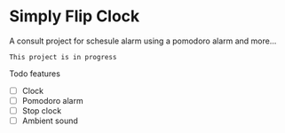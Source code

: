 # Simply Flip Clock

A consult project for schesule alarm using a pomodoro alarm and more...

`This project is in progress`

Todo features

- [ ] Clock
- [ ] Pomodoro alarm
- [ ] Stop clock
- [ ] Ambient sound
